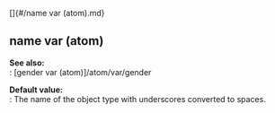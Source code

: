 []{#/name var (atom).md}    
## name var (atom)    
**See also:**    
:   [gender var (atom)]/atom/var/gender    
<!-- -->    
**Default value:**    
:   The name of the object type with underscores converted to spaces.  